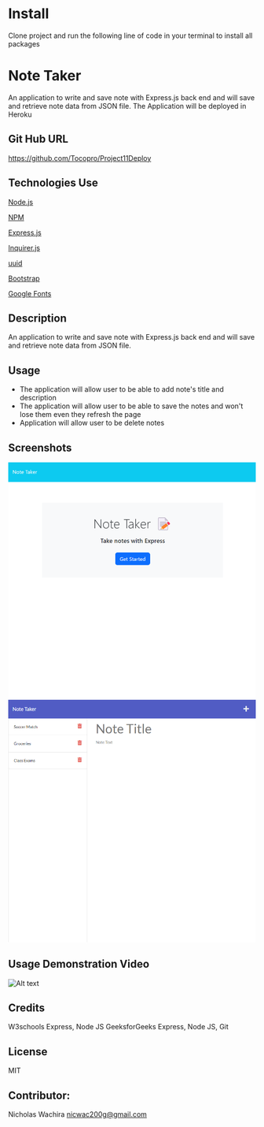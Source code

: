 # Install

Clone project and run the following line of code in your terminal to install 
all packages

# Note Taker
An application to write and save note with Express.js back end and will save and retrieve note data from JSON file. The Application will be deployed in Heroku

## Git Hub URL

https://github.com/Tocopro/Project11Deploy


## Technologies Use
<p><a href="https://nodejs.org/">Node.js</a></p>
<p><a href="https://www.npmjs.com/">NPM</a></p>
<p><a href="https://www.npmjs.com/package/express">Express.js</a></p>
<p><a href="https://www.npmjs.com/package/inquirer">Inquirer.js</a></p>
<p><a href="https://www.npmjs.com/package/uuid">uuid</a></p>
<p><a href="https://getbootstrap.com/">Bootstrap</a></p>
<p><a href="https://fonts.google.com/">Google Fonts</a></p>




## Description
An application to write and save note with Express.js back end and will save and retrieve note data from JSON file.


## Usage
- The application will allow user to be able to add note's title and description
- The application will allow user to be able to save the notes and won't lose them even they refresh the page
- Application will allow user to be delete notes


## Screenshots
![](public/assets/img/noteTakerpage1.png)
![](public/assets/img/noteTakerPage2.png)

## Usage Demonstration Video

![Alt text](<Note Taker.gif>)


## Credits
W3schools Express, Node JS 
GeeksforGeeks Express, Node JS, Git

## License 

MIT 




## Contributor:
Nicholas Wachira nicwac200g@gmail.com

